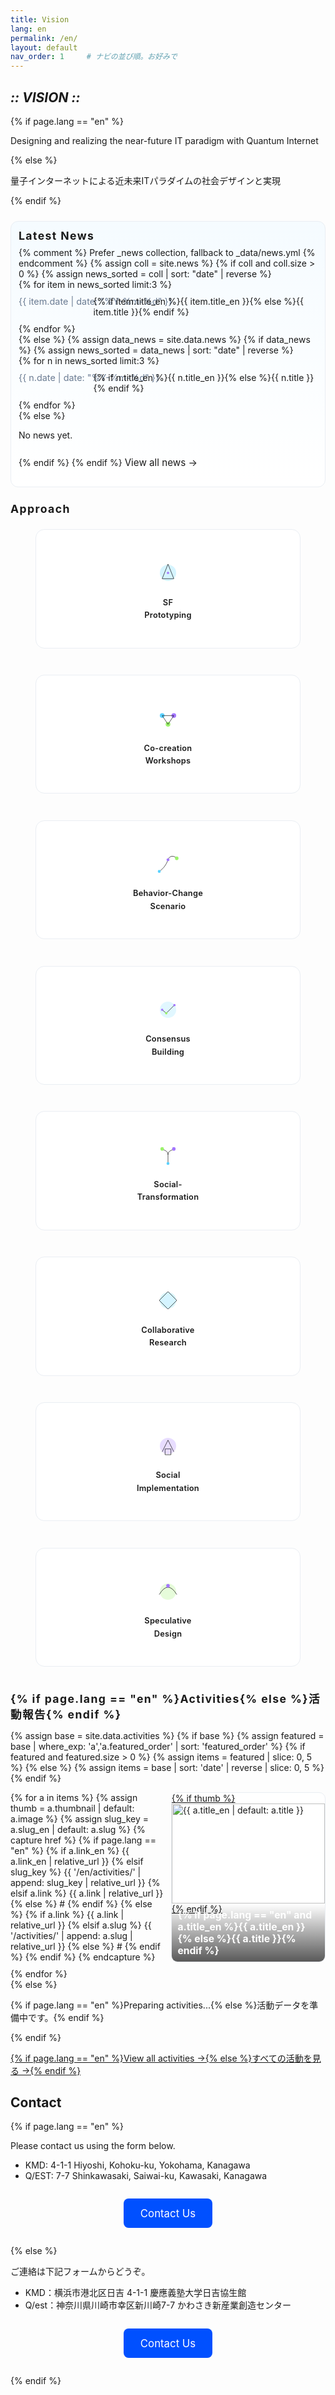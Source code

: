 ```yaml
---
title: Vision
lang: en
permalink: /en/
layout: default
nav_order: 1     # ナビの並び順。お好みで
---
```


<section class="hero" data-reveal>
  <h1 class="chapter glitch" data-shadow="Chapter I :: VISION ::">
    <em>:: VISION ::</em>
  </h1>
  {% if page.lang == "en" %}
    <p class="lead">Designing and realizing the near-future IT paradigm with Quantum Internet</p>
  {% else %}
    <p class="lead">量子インターネットによる近未来ITパラダイムの社会デザインと実現</p>
  {% endif %}
</section>
<section class="quantum-demo" data-reveal>
  <div id="quantum-visualization" class="complex-viz"></div>
  <script>
    (function(){
      const container = document.getElementById('quantum-visualization');
      container.innerHTML = '';
      const svgNS = 'http://www.w3.org/2000/svg';
      const w = 800, h = 500;
      const svg = document.createElementNS(svgNS, 'svg');
      svg.setAttribute('viewBox', `0 0 ${w} ${h}`);
      svg.setAttribute('preserveAspectRatio', 'xMidYMid meet');
      svg.setAttribute('width', '100%');
      svg.setAttribute('height', '100%');
      container.appendChild(svg);

      // Section titles inside SVG
      const styleTitle = (text, y) => {
        const lbl = document.createElementNS(svgNS,'text');
        lbl.setAttribute('x', w/2);
        lbl.setAttribute('y', y);
        lbl.setAttribute('text-anchor','middle');
        lbl.setAttribute('fill','url(#textGrad)');
        lbl.setAttribute('font-size','24');
        lbl.setAttribute('letter-spacing','2');
        lbl.setAttribute('filter','url(#glow)');
        lbl.setAttribute('font-weight','bold');
        lbl.setAttribute('font-family','sans-serif');
        lbl.textContent = text;
        svg.appendChild(lbl);
      };
      styleTitle('TECHNOLOGY', 40);
      styleTitle('SOCIETY', h - 20);

      // Filters for glow
      const defs = document.createElementNS(svgNS, 'defs');
      const glow = document.createElementNS(svgNS, 'filter');
      glow.setAttribute('id', 'glow');
      glow.innerHTML = '<feGaussianBlur stdDeviation="4" result="coloredBlur"/><feMerge><feMergeNode in="coloredBlur"/><feMergeNode in="SourceGraphic"/></feMerge>';
      defs.appendChild(glow);
      // Gradient for section titles
      const textGradient = document.createElementNS(svgNS, 'linearGradient');
      textGradient.setAttribute('id', 'textGrad');
      textGradient.setAttribute('x1', '0%');
      textGradient.setAttribute('y1', '0%');
      textGradient.setAttribute('x2', '100%');
      textGradient.setAttribute('y2', '0%');
      let stop1 = document.createElementNS(svgNS, 'stop');
      stop1.setAttribute('offset', '0%');
      stop1.setAttribute('stop-color', '#5A9CF9');
      stop1.setAttribute('stop-opacity', '1');
      let stop2 = document.createElementNS(svgNS, 'stop');
      stop2.setAttribute('offset', '100%');
      stop2.setAttribute('stop-color', '#A8D1FF');
      stop2.setAttribute('stop-opacity', '1');
      textGradient.appendChild(stop1);
      textGradient.appendChild(stop2);
      defs.appendChild(textGradient);

      // Radial gradients for tech nodes
      ['#D1F0FF','#A8E6CF','#FFD1DC'].forEach((col, i) => {
        const grad = document.createElementNS(svgNS, 'radialGradient');
        grad.setAttribute('id', `techGrad${i}`);
        grad.innerHTML = `<stop offset="0%" stop-color="${col}" stop-opacity="0.8"/><stop offset="100%" stop-color="${col}" stop-opacity="0"/>`;
        defs.appendChild(grad);
      });
      svg.appendChild(defs);

      // Background polygons swirl
      for(let i=0;i<8;i++){
        const poly = document.createElementNS(svgNS, 'polygon');
        const pts=[];
        for(let a=0;a<360;a+=45){
          const rad=(a+i*5)*Math.PI/180;
          const r= (i+1)*50 + 20;
          pts.push([w/2 + Math.cos(rad)*r, h/2 + Math.sin(rad)*r].join(','));
        }
        poly.setAttribute('points', pts.join(' '));
        poly.setAttribute('fill', 'none');
        poly.setAttribute('stroke', '#CCC');
        poly.setAttribute('stroke-width', 1);
        poly.setAttribute('transform', `rotate(${i*15} ${w/2} ${h/2})`);
        svg.appendChild(poly);
      }

      // Technology nodes
      const techNodes = [
        { x: 160, y: 120, label: 'Quantum Hardware',   colorGrad: '#D1F0FF' },
        { x: 400, y: 80,  label: 'Quantum Protocol',   colorGrad: '#A8E6CF' },
        { x: 640, y: 120, label: 'Quantum Software',   colorGrad: '#FFD1DC' },
      ];
      techNodes.forEach((n,i)=>{
        const c=document.createElementNS(svgNS,'circle');
        c.setAttribute('cx',n.x);
        c.setAttribute('cy',n.y);
        c.setAttribute('r',40);
        c.setAttribute('fill',`url(#techGrad${i})`);
        c.setAttribute('filter','url(#glow)');
        svg.appendChild(c);
        const t=document.createElementNS(svgNS,'text');
        t.setAttribute('x',n.x);
        t.setAttribute('y',n.y+60);
        t.setAttribute('text-anchor','middle');
        t.setAttribute('fill','#333');
        t.setAttribute('font-size','14');
        t.textContent=n.label;
        svg.appendChild(t);
      });

      // Expanded social design nodes
      const socialNodes = [
        { x: 80,  y: 380, label: 'Community',   color: '#FF8C94' },
        { x: 240, y: 420, label: 'Education & Outreach',    color: '#FFAAA6' },
        { x: 400, y: 400, label: 'User Experience',         color: '#D1FFD6' },
        { x: 560, y: 420, label: 'Policy & Regulation',     color: '#FFD1DC' },
        { x: 720, y: 380, label: 'Ethics & Governance',     color: '#A8E6CF' },
        { x: 160, y: 320, label: 'Business Model',          color: '#FFDAB9' },
        { x: 640, y: 320, label: 'Infrastructure Design',   color: '#E6E6FA' },
        { x: 320, y: 350, label: 'Sustainability',          color: '#C8E6C9' },
        { x: 480, y: 350, label: 'Data Privacy',            color: '#FFECB3' },
        { x: 560, y: 300, label: 'Inclusive Design',        color: '#D1C4E9' },
        { x: 240, y: 300, label: 'Supply Chain',            color: '#B2DFDB' }
      ];
      socialNodes.forEach((n) => {
        const blob = document.createElementNS(svgNS, 'path');
        const wobble = 20;
        const pts = [
          [n.x,         n.y - wobble],
          [n.x + wobble, n.y],
          [n.x,         n.y + wobble],
          [n.x - wobble, n.y]
        ].map(p => p.join(',')).join(' ');
        blob.setAttribute('d', `M ${pts} Z`);
        blob.setAttribute('fill', n.color);
        blob.setAttribute('fill-opacity', '0.7');
        svg.appendChild(blob);
        const t = document.createElementNS(svgNS, 'text');
        t.setAttribute('x', n.x);
        t.setAttribute('y', n.y + 10);
        t.setAttribute('text-anchor', 'middle');
        t.setAttribute('fill', '#333');
        t.setAttribute('font-size', '14');
        t.textContent = n.label;
        svg.appendChild(t);
      });

      // Curved gradient links
      socialNodes.forEach((sn)=>{
        techNodes.forEach((tn)=>{
          const link= document.createElementNS(svgNS,'path');
          const d=`M ${tn.x} ${tn.y+40} C ${tn.x} ${(tn.y+sn.y)/2} ${sn.x} ${(tn.y+sn.y)/2} ${sn.x} ${sn.y-40}`;
          link.setAttribute('d',d);
          link.setAttribute('fill','none');
          link.setAttribute('stroke','#AAA');
          link.setAttribute('stroke-width','2');
          link.setAttribute('stroke-dasharray','4 4');
          svg.appendChild(link);
        });
      });

      // Central glowing title
      const title=document.createElementNS(svgNS,'text');
      title.setAttribute('x',w/2);
      title.setAttribute('y',h/2);
      title.setAttribute('text-anchor','middle');
      title.setAttribute('fill','#222');
      title.setAttribute('font-size','22');
      title.setAttribute('font-weight','bold');
      title.setAttribute('filter','url(#glow)');
      title.textContent='Quantum Internet Society Design';
      svg.appendChild(title);

    })();
  </script>
</section>

<section id="latest-news" class="news-band" data-reveal>
  <style>
    /* LP Latest News band (EN) */
    .news-band{
      margin: 1.5rem 0;
      padding: 0.75rem 0.75rem 0.75rem;
      border: 1px solid var(--c-border, #eaeef3);
      border-radius: 12px;
      background: linear-gradient(180deg,#f5fbff 0%, #ffffff 100%);
    }
    .news-band h2{
      margin: 0 0 .5rem;
      font-size: 1.1rem;
      letter-spacing: .08em;
    }
    .news-band .news-list{
      list-style: none;
      margin: 0;
      padding: 0;
    }
    .news-band .news-item{
      display: grid;
      grid-template-columns: 110px 1fr;
      gap: .6rem;
      padding: .6rem 0;
      border-top: 1px dashed #dbe7f3;
    }
    .news-band .news-item:first-child{
      border-top: 0;
    }
    .news-band time{
      color: #6b7c93;
      font-size: .9rem;
      white-space: nowrap;
    }
    .news-band a{
      text-decoration: none;
      border-bottom: 1px solid transparent;
    }
    .news-band a:hover{
      border-bottom-color: currentColor;
    }
    .news-band .view-all{
      display: inline-block;
      margin: .75rem 0 1rem;
      font-size: .95rem;
    }
    @media (max-width: 520px){
      .news-band .news-item{
        grid-template-columns: 1fr;
      }
      .news-band time{
        order: 2;
      }
    }
  </style>
  <h2>Latest News</h2>
  {% comment %} Prefer _news collection, fallback to _data/news.yml {% endcomment %}
  {% assign coll = site.news %}
  {% if coll and coll.size > 0 %}
    {% assign news_sorted = coll | sort: "date" | reverse %}
    <ul class="news-list">
      {% for item in news_sorted limit:3 %}
        <li class="news-item">
          <time datetime="{{ item.date | date_to_xmlschema }}">{{ item.date | date: "%Y-%m-%d" }}</time>
          <a href="{{ item.url | relative_url }}">
            {% if item.title_en %}{{ item.title_en }}{% else %}{{ item.title }}{% endif %}
          </a>
        </li>
      {% endfor %}
    </ul>
  {% else %}
    {% assign data_news = site.data.news %}
    {% if data_news %}
      {% assign news_sorted = data_news | sort: "date" | reverse %}
      <ul class="news-list">
        {% for n in news_sorted limit:3 %}
          <li class="news-item">
            <time datetime="{{ n.date | date_to_xmlschema }}">{{ n.date | date: "%Y-%m-%d" }}</time>
            <a href="{% if n.slug %}{{ '/en/projects/' | append: n.slug | append: '/' | relative_url }}{% elsif n.link %}{{ n.link }}{% else %}#{% endif %}">
              {% if n.title_en %}{{ n.title_en }}{% else %}{{ n.title }}{% endif %}
            </a>
          </li>
        {% endfor %}
      </ul>
    {% else %}
      <p>No news yet.</p>
    {% endif %}
  {% endif %}
  <a class="view-all" href="{{ '/projects/' | relative_url }}">View all news →</a>
</section>

<section id="approach" class="methods-band" data-reveal>
  <style>
    .methods-band{ margin:1.5rem 0; }
    .methods-band h2{ margin:0 0 .5rem; font-size:1.1rem; letter-spacing:.08em; }
    .methods-band .tiles{ display:grid; grid-template-columns:repeat(auto-fit,minmax(320px,1fr)); gap:.9rem; align-items:stretch; }
    .methods-band .tile{
      position:relative;
      text-align:center;
      border:1px solid var(--c-border,#eaeef3);
      border-radius:14px;
      background:#fff;
      padding:1.2rem 1.4rem;
      overflow:hidden;
      display:flex;
      align-items:center;
      justify-content:center;
      min-height:150px;
    }
    .methods-band .tile .icon{
      position:relative;
      z-index:1;
      display:flex;
      align-items:center;
      justify-content:center;
      flex-direction:column;
      gap:.6rem;
      transition: transform .2s ease, opacity .2s ease;
    }
    .methods-band .tile svg{ width:56px; height:56px; display:block; margin:0; flex:0 0 auto; }
    .methods-band .tile figcaption{
      font-weight:600;
      font-size:.8rem;
      line-height:1.6;          /* more vertical spacing for word-per-line */
      letter-spacing:.02em;
      margin:0;
      text-align:center;
      white-space:normal;
      word-break:keep-all;
      overflow-wrap:break-word;
      max-width:100%;
      padding:0 .2rem;
      display:block;
    }
    .methods-band .tile figcaption br {
      display:block;
      content:"";
    }
    @media (max-width: 560px){
      .methods-band .tile{ min-height:84px; }
      .methods-band .tile .icon{ gap:.6rem; flex-direction:column; }
      .methods-band .tile figcaption{ max-width:100%; white-space:normal; }
    }
    .methods-band .view-all{ margin-top:.75rem; }
    .c1{fill:#5AD1FF;}.c2{fill:#A477FF;}.c3{fill:#9CF36B;}.stroke{stroke:#111;stroke-width:1.5;fill:none}

    /* Center caption overlay (updated rules) */
    .approach-overlay{
      position: fixed;
      inset: 0;
      display: grid;
      place-items: center;
      opacity: 0;
      pointer-events: none;
      transition: opacity .18s ease;
      z-index: 9999;
      background: rgba(0,0,0,.65);
    }
    .approach-overlay.show{ opacity: 1; pointer-events: auto; }
    .approach-overlay .panel{
      max-width: min(84vw, 920px);
      margin: 0 3vw;
      color: #fff;
      background: linear-gradient(180deg, rgba(8,10,16,.72), rgba(8,10,16,.72)) padding-box;
      border: 1px solid rgba(255,255,255,.18);
      border-radius: 16px;
      padding: clamp(1rem, 2.6vw, 1.6rem) clamp(1.1rem, 3vw, 2rem);
      box-shadow: 0 18px 60px rgba(0,0,0,.45);
      backdrop-filter: blur(6px);
      -webkit-backdrop-filter: blur(6px);
      font-size: clamp(0.98rem, 1.9vw, 1.22rem);
      line-height: 1.8;
      letter-spacing: .01em;
      text-align: center;
      font-family: 'Inter', 'Noto Sans JP', 'Hiragino Kaku Gothic ProN', 'Yu Gothic', 'Segoe UI', -apple-system, BlinkMacSystemFont, 'Helvetica Neue', Arial, sans-serif;
      font-feature-settings: "liga" 1, "calt" 1;
      -webkit-font-smoothing: antialiased;
      text-rendering: optimizeLegibility;
      word-break: keep-all;
      hyphens: auto;
      transform: translateY(6px) scale(.985);
      transition: transform .2s ease, filter .2s ease;
      position: relative;
    }
    .approach-overlay.show .panel{
      transform: translateY(0) scale(1);
    }
    .approach-overlay .panel::after{
      content:"";
      display:block;
      height: 3px;
      margin: .75rem auto 0;
      width: min(180px, 40%);
      border-radius: 2px;
      background: linear-gradient(90deg, #5AD1FF, #A477FF 60%, #9CF36B);
      opacity: .9;
    }
    .approach-overlay .panel .line{ display:block; margin: 0 0 .35em; }
    .approach-overlay .close-btn {
      position: absolute;
      top: .5rem;
      right: .5rem;
      background: transparent;
      border: none;
      font-size: 1.5rem;
      color: #fff;
      cursor: pointer;
      line-height: 1;
      z-index: 10001;
    }
    .approach-overlay .close-btn:hover {
      color: #f88;
    }
    .approach-overlay .caption-body {
      white-space: normal;
      word-break: break-word;
      overflow-wrap: anywhere;
      margin-top: 2rem;
      text-align: left;
    }
    @media (max-width: 600px) {
      .approach-overlay .panel {
        max-width: 94vw;
        max-height: 85vh;
        overflow-y: auto;
        overflow-x: hidden;
        font-size: .9rem;
        line-height: 1.5;
        padding: 1rem;
        text-align: left;
      }
    }
  </style>

  <h2>Approach</h2>
  <div class="tiles">
    <figure class="tile" data-cap-key="sf">
      <div class="icon">
        <svg viewBox="0 0 120 120" role="img" aria-label="SF Prototyping">
          <title>SF Prototyping</title>
          <circle cx="60" cy="60" r="28" class="c1" opacity=".25"/>
          <path d="M40 80 L60 30 L80 80 Z" class="stroke"/>
          <circle cx="60" cy="60" r="4" class="c2"/>
        </svg>
        <figcaption>SF<br>Prototyping</figcaption>
      </div>
    </figure>
    <figure class="tile" data-cap-key="cocreation">
      <div class="icon">
        <svg viewBox="0 0 120 120" role="img" aria-label="Co-creation Workshops">
          <title>Co-creation Workshops</title>
          <circle cx="40" cy="50" r="8" class="c1"/>
          <circle cx="80" cy="50" r="8" class="c2"/>
          <circle cx="60" cy="80" r="8" class="c3"/>
          <path d="M40 50 L80 50 L60 80 Z" class="stroke"/>
        </svg>
        <figcaption>Co-creation<br>Workshops</figcaption>
      </div>
    </figure>
    <figure class="tile" data-cap-key="behavior">
      <div class="icon">
        <svg viewBox="0 0 120 120" role="img" aria-label="Behavior-Change Scenario Planning">
          <title>Behavior-Change Scenario Planning</title>
          <path d="M30 85 C45 75, 55 60, 60 45 C65 30, 80 30, 90 40" class="stroke"/>
          <circle cx="30" cy="85" r="5" class="c1"/>
          <circle cx="60" cy="45" r="5" class="c2"/>
          <circle cx="90" cy="40" r="6" class="c3"/>
        </svg>
        <figcaption>Behavior-Change<br>Scenario</figcaption>
      </div>
    </figure>
    <figure class="tile" data-cap-key="consensus">
      <div class="icon">
        <svg viewBox="0 0 120 120" role="img" aria-label="Consensus Building">
          <title>Consensus Building</title>
          <circle cx="60" cy="60" r="28" class="c1" opacity=".18"/>
          <path d="M40 60 L54 72 L82 44" class="stroke"/>
          <circle cx="40" cy="60" r="4" class="c2"/>
          <circle cx="54" cy="72" r="4" class="c3"/>
          <circle cx="82" cy="44" r="4" class="c2"/>
        </svg>
        <figcaption>Consensus<br>Building</figcaption>
      </div>
    </figure>
    <figure class="tile" data-cap-key="social">
      <div class="icon">
        <svg viewBox="0 0 120 120" role="img" aria-label="Social-Transformation Scenarios">
          <title>Social-Transformation Scenarios</title>
          <path d="M60 90 V60 M60 60 C60 45 75 45 80 40 M60 60 C60 45 45 45 40 40" class="stroke"/>
          <circle cx="60" cy="90" r="5" class="c1"/>
          <circle cx="80" cy="40" r="6" class="c2"/>
          <circle cx="40" cy="40" r="6" class="c3"/>
        </svg>
        <figcaption>Social-<br>Transformation</figcaption>
      </div>
    </figure>
    <figure class="tile" data-cap-key="collab">
      <div class="icon">
        <svg viewBox="0 0 120 120" role="img" aria-label="Collaborative Research">
          <title>Collaborative Research</title>
          <circle cx="60" cy="60" r="28" class="c1" opacity=".25"/>
          <path d="M30 60 L60 30 L90 60 L60 90 Z" class="stroke"/>
        </svg>
        <figcaption>Collaborative<br>Research</figcaption>
      </div>
    </figure>
    <figure class="tile" data-cap-key="implementation">
      <div class="icon">
        <svg viewBox="0 0 120 120" role="img" aria-label="Social Implementation">
          <title>Social Implementation</title>
          <circle cx="60" cy="60" r="28" class="c2" opacity=".25"/>
          <path d="M40 80 L60 40 L80 80" class="stroke"/>
          <path d="M50 70 H70 V90 H50 Z" class="stroke"/>
        </svg>
        <figcaption>Social<br>Implementation</figcaption>
      </div>
    </figure>
    <figure class="tile" data-cap-key="speculative">
      <div class="icon">
        <svg viewBox="0 0 120 120" role="img" aria-label="Speculative Design">
          <title>Speculative Design</title>
          <circle cx="60" cy="60" r="28" class="c3" opacity=".25"/>
          <path d="M30 70 Q60 20 90 70" class="stroke"/>
          <circle cx="60" cy="40" r="6" class="c2"/>
        </svg>
        <figcaption>Speculative<br>Design</figcaption>
      </div>
    </figure>
  </div>
  <script>
  (function(){
    var overlay = document.getElementById('approach-caption-overlay');
    if(!overlay){
      overlay = document.createElement('div');
      overlay.id = 'approach-caption-overlay';
      overlay.className = 'approach-overlay';
      overlay.setAttribute('aria-hidden','true');

      var panel = document.createElement('div');
      panel.className = 'panel';

      // ✕ close button
      var closeBtn = document.createElement('button');
      closeBtn.className = 'close-btn';
      closeBtn.setAttribute('aria-label','Close');
      closeBtn.innerHTML = '✕';
      panel.appendChild(closeBtn);

      overlay.appendChild(panel);
      document.body.appendChild(overlay);

      closeBtn.addEventListener('click', function(){
        overlay.classList.remove('pinned','show');
        overlay.setAttribute('aria-hidden','true');
      });
    }
    var panel = overlay.querySelector('.panel');

    // ===== Captions (load from JSON) =====
    var CAP = null, capPromise = null;
    function loadCaptions(){
      if(CAP) return Promise.resolve(CAP);
      if(capPromise) return capPromise;
      var url = '{{ "/assets/data/approach_captions.json" | relative_url }}';
      capPromise = fetch(url,{cache:'no-store'})
        .then(function(r){ return r.ok ? r.json() : {}; })
        .catch(function(){ return {}; })
        .then(function(json){ CAP = json || {}; return CAP; });
      return capPromise;
    }

    var lang = (document.documentElement.getAttribute('lang') || '{{ page.lang | default: "ja" }}').slice(0,2);

    function bindTile(tile){
      if(!tile.hasAttribute('tabindex')) tile.setAttribute('tabindex','0');
      var key = tile.getAttribute('data-cap-key');
      var fallback = tile.querySelector('figcaption') ? tile.querySelector('figcaption').textContent : '';

      function doShow(){
        loadCaptions().then(function(map){
          var cap = fallback;
          if(key && map && map[key]) cap = map[key][lang] || map[key]['en'] || map[key]['ja'] || fallback;

          // ✕ボタン以外の子要素を削除
          var keepBtn = panel.querySelector('.close-btn');
          Array.from(panel.childNodes).forEach(function(n){ if(n !== keepBtn) panel.removeChild(n); });

          // 本文を caption-body に挿入
          var body = document.createElement('div');
          body.className = 'caption-body';
          body.textContent = cap;
          panel.appendChild(body);

          overlay.classList.add('show','pinned');
          overlay.setAttribute('aria-hidden','false');
        });
      }

      tile.addEventListener('click', function(e){
        e.preventDefault();
        doShow();
      });
    }

    document.querySelectorAll('#approach .tile').forEach(bindTile);
  })();
  </script>
</section>

<section id="activities-preview" class="activities-band" data-reveal>
  <style>
    /* LP Activities preview */
    .activities-band{ margin: 1.5rem 0; }
    .activities-band h2{ margin: 0 0 .5rem; font-size: 1.1rem; letter-spacing: .08em; }
    .activities-band .tiles{ display:grid; grid-template-columns: repeat(auto-fit, minmax(200px, 1fr)); gap: .6rem; }
    .activities-band .tile{ position:relative; border:1px solid var(--c-border,#eaeef3); border-radius:10px; overflow:hidden; background:#fff; }
    .activities-band .tile img{ width:100%; height:160px; object-fit:cover; display:block; }
    .activities-band .tile h4{ position:absolute; left:0; right:0; bottom:0; margin:0; padding:.5rem .6rem; font-size:.98rem; color:#fff; background:linear-gradient(180deg, rgba(0,0,0,0) 0%, rgba(0,0,0,.65) 100%); }
    .activities-band .view-all{ margin-top:.75rem; }
  </style>

  <h2>{% if page.lang == "en" %}Activities{% else %}活動報告{% endif %}</h2>

  {% assign base = site.data.activities %}
  {% if base %}
    {% assign featured = base | where_exp: 'a','a.featured_order' | sort: 'featured_order' %}
    {% if featured and featured.size > 0 %}
      {% assign items = featured | slice: 0, 5 %}
    {% else %}
      {% assign items = base | sort: 'date' | reverse | slice: 0, 5 %}
    {% endif %}
    <div class="tiles">
      {% for a in items %}
        {% assign thumb = a.thumbnail | default: a.image %}
        {% assign slug_key = a.slug_en | default: a.slug %}
        {% capture href %}
          {% if page.lang == "en" %}
            {% if a.link_en %}
              {{ a.link_en | relative_url }}
            {% elsif slug_key %}
              {{ '/en/activities/' | append: slug_key | relative_url }}
            {% elsif a.link %}
              {{ a.link | relative_url }}
            {% else %}
              #
            {% endif %}
          {% else %}
            {% if a.link %}
              {{ a.link | relative_url }}
            {% elsif a.slug %}
              {{ '/activities/' | append: a.slug | relative_url }}
            {% else %}
              #
            {% endif %}
          {% endif %}
        {% endcapture %}
        <a class="tile" href="{{ href | strip }}">
          {% if thumb %}<img src="{{ '/assets/img/activities/' | append: thumb | relative_url }}" alt="{{ a.title_en | default: a.title }}">{% endif %}
          <h4>{% if page.lang == "en" and a.title_en %}{{ a.title_en }}{% else %}{{ a.title }}{% endif %}</h4>
        </a>
      {% endfor %}
    </div>
  {% else %}
    <p>{% if page.lang == "en" %}Preparing activities...{% else %}活動データを準備中です。{% endif %}</p>
  {% endif %}

  <p class="view-all">
    <a href="{{ '/en/activities/' | relative_url }}">
      {% if page.lang == "en" %}View all activities →{% else %}すべての活動を見る →{% endif %}
    </a>
  </p>
</section>

<section class="quest-contact" data-reveal>
  <h2 class="chapter">Contact</h2>
  {% if page.lang == "en" %}
    <p>Please contact us using the form below.</p>
    <ul class="contact-list">
      <li>KMD: 4-1-1 Hiyoshi, Kohoku-ku, Yokohama, Kanagawa</li>
      <li>Q/EST: 7-7 Shinkawasaki, Saiwai-ku, Kawasaki, Kanagawa</li>
    </ul>
    <div style="text-align:center; margin: 2em 0;">
      <a href="https://forms.gle/WhzwMF4iz6G1PrDf9"
         target="_blank" rel="noopener"
         class="btn get-in-touch"
         style="padding:0.8em 1.6em;
                background:#0050ff;
                color:#ffffff;
                font-size:1.2em;
                border-radius:8px;
                text-decoration:none;
                display:inline-block;">
        Contact&nbsp;Us
      </a>
    </div>
  {% else %}
    <p>ご連絡は下記フォームからどうぞ。</p>
    <ul class="contact-list">
      <li>KMD：横浜市港北区日吉 4-1-1 慶應義塾大学日吉協生館</li>
      <li>Q/est：神奈川県川崎市幸区新川崎7-7 かわさき新産業創造センター</li>
    </ul>
    <div style="text-align:center; margin: 2em 0;">
      <a href="https://forms.gle/WhzwMF4iz6G1PrDf9"
         target="_blank" rel="noopener"
         class="btn get-in-touch"
         style="padding:0.8em 1.6em;
                background:#0050ff;
                color:#ffffff;
                font-size:1.2em;
                border-radius:8px;
                text-decoration:none;
                display:inline-block;">
        Contact&nbsp;Us
      </a>
    </div>
  {% endif %}
</section>